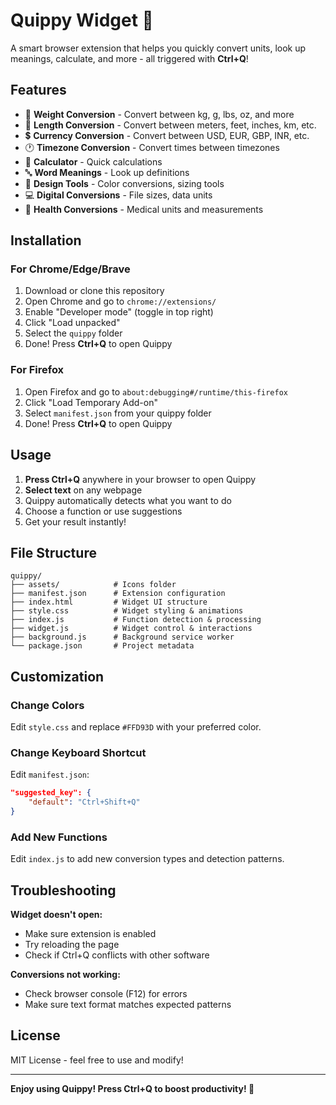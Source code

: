 # Quippy Widget 🚀

A smart browser extension that helps you quickly convert units, look up meanings, calculate, and more - all triggered with **Ctrl+Q**!

## Features

- 🔢 **Weight Conversion** - Convert between kg, g, lbs, oz, and more
- 📏 **Length Conversion** - Convert between meters, feet, inches, km, etc.
- 💲 **Currency Conversion** - Convert between USD, EUR, GBP, INR, etc.
- 🕐 **Timezone Conversion** - Convert times between timezones
- 🧮 **Calculator** - Quick calculations
- 🔤 **Word Meanings** - Look up definitions
- 🎨 **Design Tools** - Color conversions, sizing tools
- 💻 **Digital Conversions** - File sizes, data units
- 💊 **Health Conversions** - Medical units and measurements

## Installation

### For Chrome/Edge/Brave

1. Download or clone this repository
2. Open Chrome and go to `chrome://extensions/`
3. Enable "Developer mode" (toggle in top right)
4. Click "Load unpacked"
5. Select the `quippy` folder
6. Done! Press **Ctrl+Q** to open Quippy

### For Firefox

1. Open Firefox and go to `about:debugging#/runtime/this-firefox`
2. Click "Load Temporary Add-on"
3. Select `manifest.json` from your quippy folder
4. Done! Press **Ctrl+Q** to open Quippy

## Usage

1. **Press Ctrl+Q** anywhere in your browser to open Quippy
2. **Select text** on any webpage
3. Quippy automatically detects what you want to do
4. Choose a function or use suggestions
5. Get your result instantly!

## File Structure
```
quippy/
├── assets/            # Icons folder
├── manifest.json      # Extension configuration
├── index.html         # Widget UI structure
├── style.css          # Widget styling & animations
├── index.js           # Function detection & processing
├── widget.js          # Widget control & interactions
├── background.js      # Background service worker
└── package.json       # Project metadata
```

## Customization

### Change Colors
Edit `style.css` and replace `#FFD93D` with your preferred color.

### Change Keyboard Shortcut
Edit `manifest.json`:
```json
"suggested_key": {
    "default": "Ctrl+Shift+Q"
}
```

### Add New Functions
Edit `index.js` to add new conversion types and detection patterns.

## Troubleshooting

**Widget doesn't open:**
- Make sure extension is enabled
- Try reloading the page
- Check if Ctrl+Q conflicts with other software

**Conversions not working:**
- Check browser console (F12) for errors
- Make sure text format matches expected patterns

## License

MIT License - feel free to use and modify!

---

**Enjoy using Quippy! Press Ctrl+Q to boost productivity! 🚀**